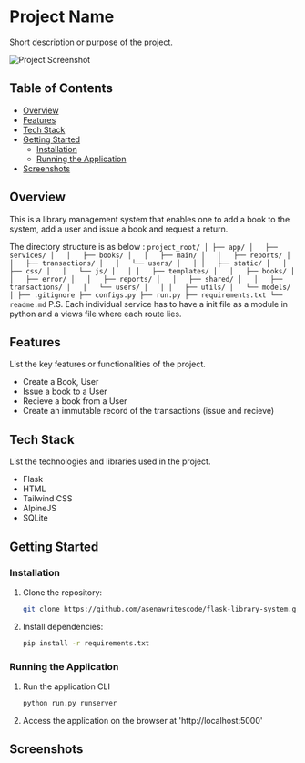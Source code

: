 # Project Name

Short description or purpose of the project.

![Project Screenshot](screenshot.png)

## Table of Contents

- [Overview](#overview)
- [Features](#features)
- [Tech Stack](#tech-stack)
- [Getting Started](#getting-started)
  - [Installation](#installation)
  - [Running the Application](#running-the-application)
- [Screenshots](#screenshots)


## Overview

This is a library management system that enables one to add a book  to the system, add a user and issue a book and request a return.

The directory structure is as below :
    ```
    project_root/
    │
    ├── app/
    │   ├── services/
    │   │   ├── books/
    │   │   ├── main/
    │   │   ├── reports/
    │   │   ├── transactions/
    │   │   └── users/
    │   │
    │   ├── static/
    │   │   ├── css/
    │   │   └── js/
    │   │
    │   ├── templates/
    │   │   ├── books/
    │   │   ├── error/
    │   │   ├── reports/
    │   │   ├── shared/
    │   │   ├── transactions/
    │   │   └── users/
    │   │
    │   ├── utils/
    │   └── models/
    │
    ├── .gitignore
    ├── configs.py
    ├── run.py
    ├── requirements.txt
    └── readme.md
    ```
P.S.
Each individual service has to have a init file as a module in python and a views file where each route lies. 


## Features

List the key features or functionalities of the project.

- Create a Book, User
- Issue a book to a User  
- Recieve a book from a User
- Create an immutable record of the transactions (issue and recieve)

## Tech Stack

List the technologies and libraries used in the project.

- Flask
- HTML
- Tailwind CSS
- AlpineJS
- SQLite

## Getting Started

### Installation

1. Clone the repository:

   ```bash
   git clone https://github.com/asenawritescode/flask-library-system.git 
   ```

2. Install dependencies:

    ```bash
    pip install -r requirements.txt
    ```

### Running the Application

1. Run the application CLI

    ```bash
    python run.py runserver
    ```

2. Access the application on the browser at 'http://localhost:5000'


## Screenshots